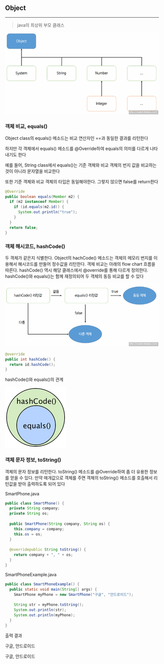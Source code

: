 ## Object
---

>  java의 최상위 부모 클래스

![object](./object.jpg)

### 객체 비교, equals()

Object class의 equals() 메소드는 비교 연산자인 ==과 동일한 결과를 리턴한다

하지만 각 객체에서 equals() 메소드를 @Override하여 equals의 의미를 다르게 나타내기도 한다

예를 들어, String class에서 equals()는 기준 객체와 비교 객체의 번지 값을 비교하는 것이 아니라 문자열을 비교한다

또한 기준 객체와 비교 객체의 타입은 동일해야한다. 그렇지 않으면 false를 return한다

```java
@Override
public boolean equals(Member m2) {
  if (m2 instanceof Member) {
    if (id.equals(m2.id)) {
      System.out.println("true");
    }
  }
  return false;
}
```

### 객체 해시코드, hashCode()

두 객체가 같은지 식별한다. Object의 hachCode() 메소드는 객체의 메모리 번지를 이용해서 해시코드를 만들어 정수값을 리턴한다. 객체 비교는 아래의 flow chart 흐름을 따른다. hashCode() 역시 해당 클래스에서 @override를 통해 다르게 정의한다. hashCode()와 equals()는 함께 재정의되어 두 객체의 동등 비교를 할 수 있다

![flowChart](./flow.jpg)

```Java
@override
public int hashCode() {
  return id.hashCode();
}
```

hashCode()와 equals()의 관계

![relation](./hashCode.png)

### 객체 문자 정보, toString()

객체의 문자 정보를 리턴한다. toString() 메소드를 @Override하여 좀 더 유용한 정보를 얻을 수 있다. 만약 매개값으로 객체를 주면 객체의 toString() 메소드를 호출해서 리턴값을 받아 출력하도록 되어 있다

SmartPhone.java
```Java
public class SmartPhone() {
  private String company;
  private String os;

  public SmartPhone(String company, String os) {
    this.company = company;
    this.os = os;
  }

  @overridepublic String toString() {
    return company + ", " + os;
  }
}
```

SmartPhoneExample.java
```Java
public class SmartPhoneExample() {
  public static void main(String[] args) {
    SmartPhone myPhone = new SmartPhone("구글", "안드로이드");

    String str = myPhone.toString();
    System.out.println(str);
    System.out.println(myPhone);
  }
}
```

출력 결과

구글, 안드로이드

구글, 안드로이드
